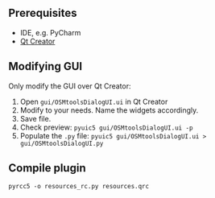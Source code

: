 ## Prerequisites

- IDE, e.g. PyCharm
- [Qt Creator](https://www1.qt.io/offline-installers/#section-11)

## Modifying GUI

Only modify the GUI over Qt Creator:

1. Open `gui/OSMtoolsDialogUI.ui` in Qt Creator
2. Modify to your needs. Name the widgets accordingly.
3. Save file.
4. Check preview: `pyuic5 gui/OSMtoolsDialogUI.ui -p`
4. Populate the `.py` file: `pyuic5 gui/OSMtoolsDialogUI.ui > gui/OSMtoolsDialogUI.py`

## Compile plugin

`pyrcc5 -o resources_rc.py resources.qrc`
